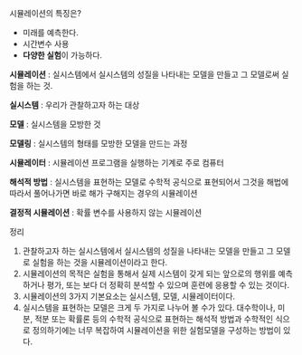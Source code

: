 시뮬레이션의 특징은?

- 미래를 예측한다.
- 시간변수 사용
- **다양한 실험**이 가능하다.



**시뮬레이션** : 실시스템에서 실시스템의 성질을 나타내는 모델을 만들고 그 모델로써 실험을 하는 것.

**실시스템** : 우리가 관찰하고자 하는 대상

**모델** : 실시스템을 모방한 것

**모델링** : 실시스템의 형태를 모방한 모델을 만드는 과정

**시뮬레이터** : 시뮬레이션 프로그램을 실행하는 기계로 주로 컴퓨터

**해석적 방법** : 실시스템을 표현하는 모델로 수학적 공식으로 표현되어서 그것을 해법에 따라서 풀어나가면 바로 해가 구해지는 경우의 시뮬레이션

**결정적 시뮬레이션** : 확률 변수를 사용하지 않는 시뮬레이션



정리

1. 관찰하고자 하는 실시스템에서 실시스템의 성질을 나타내는 모델을 만들고 그 모델로 실험을 하는 것을 시뮬레이션이라고 한다.
2. 시뮬레이션의 목적은 실험을 통해서 실제 시스템이 갖게 되는 앞으로의 행위를 예측하거나 평가, 또는 보다 더 정확히 분석할 수 있으며 훈련에 응용할 수 있는 것이다.
3. 시뮬레이션의 3가지 기본요소는 실시스템, 모델, 시뮬레이터이다.
4. 실시스템을 표현하는 모델은 크게 두 가지로 나누어 볼 수가 있다. 대수학이나, 미분, 적분 또는 확률론 등의 수학적 공식으로 표현하는 해석적 방법과 수학적인 식으로 정의하기에는 너무 복잡하여 시뮬레이션을 위한 실험모델을 구성하는 방법이 있다.

